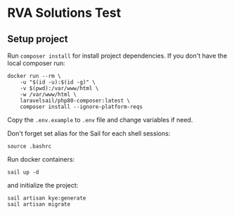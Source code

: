 # RVA Solutions Test

## Setup project

Run `composer install` for install project dependencies. If you don't have the local composer run:

```shell
docker run --rm \
    -u "$(id -u):$(id -g)" \
    -v $(pwd):/var/www/html \
    -w /var/www/html \
    laravelsail/php80-composer:latest \
    composer install --ignore-platform-reqs
```

Copy the `.env.example` to `.env` file and change variables if need.

Don't forget set alias for the Sail for each shell sessions:

```shell
source .bashrc
```

Run docker containers:

```shell
sail up -d
```

and initialize the project:

```shell
sail artisan kye:generate
sail artisan migrate
```
